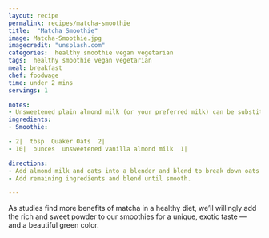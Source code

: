 ```yaml
---
layout: recipe
permalink: recipes/matcha-smoothie
title:  "Matcha Smoothie"
image: Matcha-Smoothie.jpg
imagecredit: "unsplash.com"
categories:  healthy smoothie vegan vegetarian
tags:  healthy smoothie vegan vegetarian
meal: breakfast
chef: foodwage
time: under 2 mins
servings: 1

notes:
- Unsweetened plain almond milk (or your preferred milk) can be substituted for the vanilla variety if you want a less sweet smoothie.
ingredients:
- Smoothie:

- 2|  tbsp  Quaker Oats  2|
- 10|  ounces  unsweetened vanilla almond milk  1|

directions:
- Add almond milk and oats into a blender and blend to break down oats.
- Add remaining ingredients and blend until smooth.

---
```


As studies find more benefits of matcha in a healthy diet, we’ll willingly add the rich and sweet powder to our smoothies for a unique, exotic taste — and a beautiful green color.